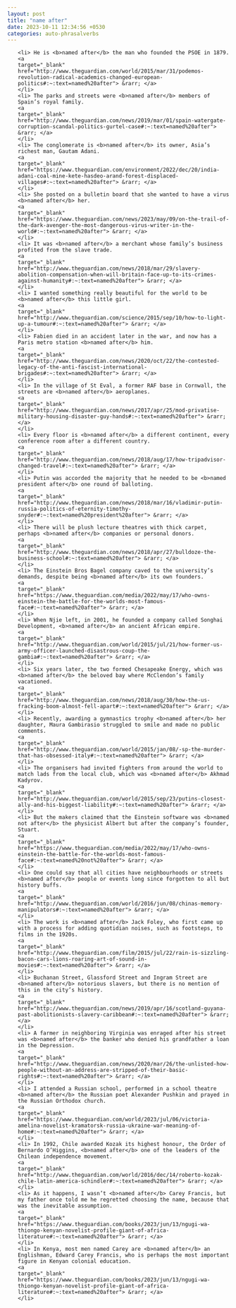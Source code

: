 ```yaml
---
layout: post
title: "name after"
date: 2023-10-11 12:34:56 +0530
categories: auto-phrasalverbs
---
```

<ol>

    <li> He is <b>named after</b> the man who founded the PSOE in 1879.
    <a 
    target="_blank" 
    href="http://www.theguardian.com/world/2015/mar/31/podemos-revolution-radical-academics-changed-european-politics#:~:text=named%20after"> &rarr; </a>
    </li>
    <li> The parks and streets were <b>named after</b> members of Spain’s royal family.
    <a 
    target="_blank" 
    href="http://www.theguardian.com/news/2019/mar/01/spain-watergate-corruption-scandal-politics-gurtel-case#:~:text=named%20after"> &rarr; </a>
    </li>
    <li> The conglomerate is <b>named after</b> its owner, Asia’s richest man, Gautam Adani.
    <a 
    target="_blank" 
    href="https://www.theguardian.com/environment/2022/dec/20/india-adani-coal-mine-kete-hasdeo-arand-forest-displaced-villages#:~:text=named%20after"> &rarr; </a>
    </li>
    <li> She posted on a bulletin board that she wanted to have a virus <b>named after</b> her.
    <a 
    target="_blank" 
    href="https://www.theguardian.com/news/2023/may/09/on-the-trail-of-the-dark-avenger-the-most-dangerous-virus-writer-in-the-world#:~:text=named%20after"> &rarr; </a>
    </li>
    <li> It was <b>named after</b> a merchant whose family’s business profited from the slave trade.
    <a 
    target="_blank" 
    href="http://www.theguardian.com/news/2018/mar/29/slavery-abolition-compensation-when-will-britain-face-up-to-its-crimes-against-humanity#:~:text=named%20after"> &rarr; </a>
    </li>
    <li> I wanted something really beautiful for the world to be <b>named after</b> this little girl.
    <a 
    target="_blank" 
    href="http://www.theguardian.com/science/2015/sep/10/how-to-light-up-a-tumour#:~:text=named%20after"> &rarr; </a>
    </li>
    <li> Fabien died in an accident later in the war, and now has a Paris metro station <b>named after</b> him.
    <a 
    target="_blank" 
    href="http://www.theguardian.com/news/2020/oct/22/the-contested-legacy-of-the-anti-fascist-international-brigades#:~:text=named%20after"> &rarr; </a>
    </li>
    <li> In the village of St Eval, a former RAF base in Cornwall, the streets are <b>named after</b> aeroplanes.
    <a 
    target="_blank" 
    href="http://www.theguardian.com/news/2017/apr/25/mod-privatise-military-housing-disaster-guy-hands#:~:text=named%20after"> &rarr; </a>
    </li>
    <li> Every floor is <b>named after</b> a different continent, every conference room after a different country.
    <a 
    target="_blank" 
    href="http://www.theguardian.com/news/2018/aug/17/how-tripadvisor-changed-travel#:~:text=named%20after"> &rarr; </a>
    </li>
    <li> Putin was accorded the majority that he needed to be <b>named president after</b> one round of balloting.
    <a 
    target="_blank" 
    href="http://www.theguardian.com/news/2018/mar/16/vladimir-putin-russia-politics-of-eternity-timothy-snyder#:~:text=named%20president%20after"> &rarr; </a>
    </li>
    <li> There will be plush lecture theatres with thick carpet, perhaps <b>named after</b> companies or personal donors.
    <a 
    target="_blank" 
    href="http://www.theguardian.com/news/2018/apr/27/bulldoze-the-business-school#:~:text=named%20after"> &rarr; </a>
    </li>
    <li> The Einstein Bros Bagel company caved to the university’s demands, despite being <b>named after</b> its own founders.
    <a 
    target="_blank" 
    href="https://www.theguardian.com/media/2022/may/17/who-owns-einstein-the-battle-for-the-worlds-most-famous-face#:~:text=named%20after"> &rarr; </a>
    </li>
    <li> When Njie left, in 2001, he founded a company called Songhai Development, <b>named after</b> an ancient African empire.
    <a 
    target="_blank" 
    href="http://www.theguardian.com/world/2015/jul/21/how-former-us-army-officer-launched-disastrous-coup-the-gambia#:~:text=named%20after"> &rarr; </a>
    </li>
    <li> Six years later, the two formed Chesapeake Energy, which was <b>named after</b> the beloved bay where McClendon’s family vacationed.
    <a 
    target="_blank" 
    href="http://www.theguardian.com/news/2018/aug/30/how-the-us-fracking-boom-almost-fell-apart#:~:text=named%20after"> &rarr; </a>
    </li>
    <li> Recently, awarding a gymnastics trophy <b>named after</b> her daughter, Maura Gambirasio struggled to smile and made no public comments.
    <a 
    target="_blank" 
    href="http://www.theguardian.com/world/2015/jan/08/-sp-the-murder-that-has-obsessed-italy#:~:text=named%20after"> &rarr; </a>
    </li>
    <li> The organisers had invited fighters from around the world to match lads from the local club, which was <b>named after</b> Akhmad Kadyrov.
    <a 
    target="_blank" 
    href="http://www.theguardian.com/world/2015/sep/23/putins-closest-ally-and-his-biggest-liability#:~:text=named%20after"> &rarr; </a>
    </li>
    <li> But the makers claimed that the Einstein software was <b>named not after</b> the physicist Albert but after the company’s founder, Stuart.
    <a 
    target="_blank" 
    href="https://www.theguardian.com/media/2022/may/17/who-owns-einstein-the-battle-for-the-worlds-most-famous-face#:~:text=named%20not%20after"> &rarr; </a>
    </li>
    <li> One could say that all cities have neighbourhoods or streets <b>named after</b> people or events long since forgotten to all but history buffs.
    <a 
    target="_blank" 
    href="http://www.theguardian.com/world/2016/jun/08/chinas-memory-manipulators#:~:text=named%20after"> &rarr; </a>
    </li>
    <li> The work is <b>named after</b> Jack Foley, who first came up with a process for adding quotidian noises, such as footsteps, to films in the 1920s.
    <a 
    target="_blank" 
    href="http://www.theguardian.com/film/2015/jul/22/rain-is-sizzling-bacon-cars-lions-roaring-art-of-sound-in-movies#:~:text=named%20after"> &rarr; </a>
    </li>
    <li> Buchanan Street, Glassford Street and Ingram Street are <b>named after</b> notorious slavers, but there is no mention of this in the city’s history.
    <a 
    target="_blank" 
    href="http://www.theguardian.com/news/2019/apr/16/scotland-guyana-past-abolitionists-slavery-caribbean#:~:text=named%20after"> &rarr; </a>
    </li>
    <li> A farmer in neighboring Virginia was enraged after his street was <b>named after</b> the banker who denied his grandfather a loan in the Depression.
    <a 
    target="_blank" 
    href="http://www.theguardian.com/news/2020/mar/26/the-unlisted-how-people-without-an-address-are-stripped-of-their-basic-rights#:~:text=named%20after"> &rarr; </a>
    </li>
    <li> I attended a Russian school, performed in a school theatre <b>named after</b> the Russian poet Alexander Pushkin and prayed in the Russian Orthodox church.
    <a 
    target="_blank" 
    href="https://www.theguardian.com/world/2023/jul/06/victoria-amelina-novelist-kramatorsk-russia-ukraine-war-meaning-of-home#:~:text=named%20after"> &rarr; </a>
    </li>
    <li> In 1992, Chile awarded Kozak its highest honour, the Order of Bernardo O’Higgins, <b>named after</b> one of the leaders of the Chilean independence movement.
    <a 
    target="_blank" 
    href="http://www.theguardian.com/world/2016/dec/14/roberto-kozak-chile-latin-america-schindler#:~:text=named%20after"> &rarr; </a>
    </li>
    <li> As it happens, I wasn’t <b>named after</b> Carey Francis, but my father once told me he regretted choosing the name, because that was the inevitable assumption.
    <a 
    target="_blank" 
    href="https://www.theguardian.com/books/2023/jun/13/ngugi-wa-thiongo-kenyan-novelist-profile-giant-of-africa-literature#:~:text=named%20after"> &rarr; </a>
    </li>
    <li> In Kenya, most men named Carey are <b>named after</b> an Englishman, Edward Carey Francis, who is perhaps the most important figure in Kenyan colonial education.
    <a 
    target="_blank" 
    href="https://www.theguardian.com/books/2023/jun/13/ngugi-wa-thiongo-kenyan-novelist-profile-giant-of-africa-literature#:~:text=named%20after"> &rarr; </a>
    </li>